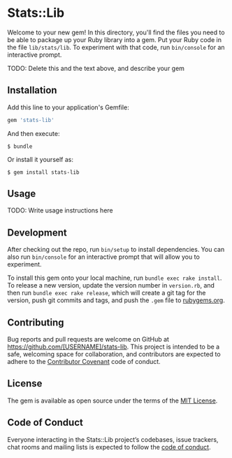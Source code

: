 # Stats::Lib

Welcome to your new gem! In this directory, you'll find the files you need to be able to package up your Ruby library into a gem. Put your Ruby code in the file `lib/stats/lib`. To experiment with that code, run `bin/console` for an interactive prompt.

TODO: Delete this and the text above, and describe your gem

## Installation

Add this line to your application's Gemfile:

```ruby
gem 'stats-lib'
```

And then execute:

    $ bundle

Or install it yourself as:

    $ gem install stats-lib

## Usage

TODO: Write usage instructions here

## Development

After checking out the repo, run `bin/setup` to install dependencies. You can also run `bin/console` for an interactive prompt that will allow you to experiment.

To install this gem onto your local machine, run `bundle exec rake install`. To release a new version, update the version number in `version.rb`, and then run `bundle exec rake release`, which will create a git tag for the version, push git commits and tags, and push the `.gem` file to [rubygems.org](https://rubygems.org).

## Contributing

Bug reports and pull requests are welcome on GitHub at https://github.com/[USERNAME]/stats-lib. This project is intended to be a safe, welcoming space for collaboration, and contributors are expected to adhere to the [Contributor Covenant](http://contributor-covenant.org) code of conduct.

## License

The gem is available as open source under the terms of the [MIT License](http://opensource.org/licenses/MIT).

## Code of Conduct

Everyone interacting in the Stats::Lib project’s codebases, issue trackers, chat rooms and mailing lists is expected to follow the [code of conduct](https://github.com/[USERNAME]/stats-lib/blob/master/CODE_OF_CONDUCT.md).
